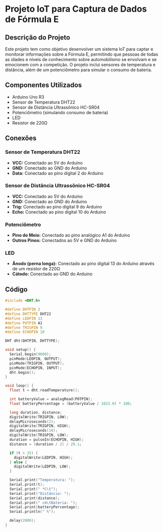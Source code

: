 # Projeto IoT para Captura de Dados de Fórmula E

## Descrição do Projeto

Este projeto tem como objetivo desenvolver um sistema IoT para captar e monitorar informações sobre a Fórmula E, permitindo que pessoas de todas as idades e níveis de conhecimento sobre automobilismo se envolvam e se emocionem com a competição. O projeto inclui sensores de temperatura e distância, além de um potenciômetro para simular o consumo de bateria.

## Componentes Utilizados

- Arduino Uno R3
- Sensor de Temperatura DHT22
- Sensor de Distância Ultrassônico HC-SR04
- Potenciômetro (simulando consumo de bateria)
- LED
- Resistor de 220Ω

## Conexões

### Sensor de Temperatura DHT22

- **VCC:** Conectado ao 5V do Arduino
- **GND:** Conectado ao GND do Arduino
- **Data:** Conectado ao pino digital 2 do Arduino

### Sensor de Distância Ultrassônico HC-SR04

- **VCC:** Conectado ao 5V do Arduino
- **GND:** Conectado ao GND do Arduino
- **Trig:** Conectado ao pino digital 9 do Arduino
- **Echo:** Conectado ao pino digital 10 do Arduino

### Potenciômetro

- **Pino do Meio:** Conectado ao pino analógico A1 do Arduino
- **Outros Pinos:** Conectados ao 5V e GND do Arduino

### LED

- **Ânodo (perna longa):** Conectado ao pino digital 13 do Arduino através de um resistor de 220Ω
- **Cátodo:** Conectado ao GND do Arduino

## Código

```cpp
#include <DHT.h>

#define DHTPIN 2
#define DHTTYPE DHT22
#define LEDPIN 13
#define POTPIN A1
#define TRIGPIN 9
#define ECHOPIN 10

DHT dht(DHTPIN, DHTTYPE);

void setup() {
  Serial.begin(9600);
  pinMode(LEDPIN, OUTPUT);
  pinMode(TRIGPIN, OUTPUT);
  pinMode(ECHOPIN, INPUT);
  dht.begin();
}

void loop() {
  float t = dht.readTemperature();

  int batteryValue = analogRead(POTPIN);
  float batteryPercentage = (batteryValue / 1023.0) * 100;

  long duration, distance;
  digitalWrite(TRIGPIN, LOW);
  delayMicroseconds(2);
  digitalWrite(TRIGPIN, HIGH);
  delayMicroseconds(10);
  digitalWrite(TRIGPIN, LOW);
  duration = pulseIn(ECHOPIN, HIGH);
  distance = (duration / 2) / 29.1;

  if (t > 25) {
    digitalWrite(LEDPIN, HIGH);
  } else {
    digitalWrite(LEDPIN, LOW);
  }

  Serial.print("Temperatura: ");
  Serial.print(t);
  Serial.print(" *C\t");
  Serial.print("Distância: ");
  Serial.print(distance);
  Serial.print(" cm\tBateria: ");
  Serial.print(batteryPercentage);
  Serial.println(" %");

  delay(2000);
}
